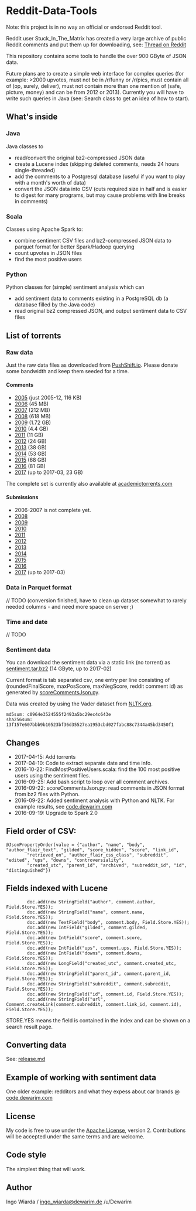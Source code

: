 # Reddit-Data-Tools

Note: this project is in no way an official or endorsed Reddit tool.

Reddit user Stuck_In_The_Matrix has created a very large archive of public Reddit comments
 and put them up for downloading, see: [Thread on Reddit](https://www.reddit.com/r/datasets/comments/3bxlg7/i_have_every_publicly_available_reddit_comment/)
  
This repository contains some tools to handle the over 900 GByte of JSON data.

Future plans are to create a simple web interface for complex queries 
(for example: >2000 upvotes, must not be in /r/funny or /r/pics, must contain all of (op, surely, deliver), 
must not contain more than one mention of (safe, picture, money) and can be from 2012 or 2013). 
Currently you will have to write such queries in Java (see: Search class to get an idea of how to start).

## What's inside

### Java
 
Java classes to 
    
* read/convert the original bz2-compressed JSON data
* create a Lucene index (skipping deleted comments, needs 24 hours single-threaded)
* add the comments to a Postgresql database (useful if you want to play with a month's worth of data)
* convert the JSON data into CSV (cuts required size in half and is easier to digest for many programs, 
  but may cause problems with line breaks in comments)

### Scala
  
Classes using Apache Spark to:
  
* combine sentiment CSV files and bz2-compressed JSON data to parquet format for better Spark/Hadoop querying
* count upvotes in JSON files
* find the most positive users
     
### Python

Python classes for (simple) sentiment analysis which can

* add sentiment data to comments existing in a PostgreSQL db (a database filled by the Java code)
* read original bz2 compressed JSON, and output sentiment data to CSV files        

## List of torrents

### Raw data

Just the raw data files as downloaded from [PushShift.io](https://files.pushshift.io/reddit/comments).
Please donate some bandwidth and keep them seeded for a time.

#### Comments

* [2005](https://cinnamon.dewarim.com/torrents/reddit-2005.torrent) (just 2005-12, 116 KB)
* [2006](https://cinnamon.dewarim.com/torrents/reddit-2006.torrent) (45 MB)
* [2007](https://cinnamon.dewarim.com/torrents/reddit-2007.torrent) (212 MB)
* [2008](https://cinnamon.dewarim.com/torrents/reddit-2008.torrent) (618 MB)
* [2009](https://cinnamon.dewarim.com/torrents/reddit-2009.torrent) (1.72 GB)
* [2010](https://cinnamon.dewarim.com/torrents/reddit-2010.torrent) (4.4 GB)
* [2011](https://cinnamon.dewarim.com/torrents/reddit-2011.torrent) (11 GB)
* [2012](https://cinnamon.dewarim.com/torrents/reddit-2012.torrent) (24 GB)
* [2013](https://cinnamon.dewarim.com/torrents/reddit-2013.torrent) (38 GB)
* [2014](https://cinnamon.dewarim.com/torrents/reddit-2014.torrent) (53 GB)
* [2015](https://cinnamon.dewarim.com/torrents/reddit-2015.torrent) (68 GB)
* [2016](https://cinnamon.dewarim.com/torrents/reddit-2016.torrent) (81 GB)
* [2017](https://cinnamon.dewarim.com/torrents/reddit-2017.torrent) (up to 2017-03, 23 GB)

The complete set is currently also available at [academictorrents.com](http://academictorrents.com/details/85a5bd50e4c365f8df70240ffd4ecc7dec59912b)

#### Submissions

* 2006-2007 is not complete yet.
* [2008](https://cinnamon.dewarim.com/torrents/reddit-submission-2008.torrent)
* [2009](https://cinnamon.dewarim.com/torrents/reddit-submission-2009.torrent)
* [2010](https://cinnamon.dewarim.com/torrents/reddit-submission-2010.torrent)
* [2011](https://cinnamon.dewarim.com/torrents/reddit-submission-2011.torrent)
* [2012](https://cinnamon.dewarim.com/torrents/reddit-submission-2012.torrent)
* [2013](https://cinnamon.dewarim.com/torrents/reddit-submission-2013.torrent)
* [2014](https://cinnamon.dewarim.com/torrents/reddit-submission-2014.torrent)
* [2015](https://cinnamon.dewarim.com/torrents/reddit-submission-2015.torrent)
* [2016](https://cinnamon.dewarim.com/torrents/reddit-submission-2016.torrent)
* [2017](https://cinnamon.dewarim.com/torrents/reddit-submission-2017.torrent) (up to 2017-03)

### Data in Parquet format

// TODO (conversion finished, have to clean up dataset somewhat to rarely needed columns - and need more space on server ;) 

### Time and date

// TODO 

### Sentiment data

You can download the sentiment data via a static link (no torrent) as [sentiment.tar.bz2](https://cinnamon.dewarim.com/sentiment.tar.bz2) (14 GByte, up to 2017-02)

Current format is tab separated csv, 
one entry per line consisting of (roundedFinalScore, maxPosScore, maxNegScore, reddit comment id) as generated by [scoreCommentsJson.py](src/main/python/scoreCommentsJson.py).

Data was created by using the Vader dataset from [NLTK.org](http://www.nltk.org/data.html).

    md5sum: c0964e3524555f2493a5bc29ec4c643e
    sha256sum: 13f157e607bbb9b10523bf36d35527ea1953cbd027fabc88c7344a45bd3450f1

## Changes

* 2017-04-15: Add torrents
* 2017-04-10: Code to extract separate date and time info.
* 2016-10-22: FindMostPositiveUsers.scala: find the 100 most positive users using the sentiment files.
* 2016-09-25: Add bash script to loop over all comment archives.
* 2016-09-22: scoreCommentsJson.py: read comments in JSON format from bz2 files with Python.
* 2016-09-22: Added sentiment analysis with Python and NLTK. For example results, see [code.dewarim.com](http://code.dewarim.com)
* 2016-09-19: Upgrade to Spark 2.0

## Field order of CSV:

    @JsonPropertyOrder(value = {"author", "name", "body", "author_flair_text", "gilded", "score_hidden", "score", "link_id",
            "retrieved_on", "author_flair_css_class", "subreddit", "edited", "ups", "downs", "controversiality",
            "created_utc", "parent_id", "archived", "subreddit_id", "id", "distinguished"})
    
## Fields indexed with Lucene
    
            doc.add(new StringField("author", comment.author, Field.Store.YES));
            doc.add(new StringField("name", comment.name, Field.Store.YES));
            doc.add(new TextField("body", comment.body, Field.Store.YES));
            doc.add(new IntField("gilded", comment.gilded, Field.Store.YES));
            doc.add(new IntField("score", comment.score, Field.Store.YES));
            doc.add(new IntField("ups", comment.ups, Field.Store.YES));
            doc.add(new IntField("downs", comment.downs, Field.Store.YES));
            doc.add(new LongField("created_utc", comment.created_utc, Field.Store.YES));
            doc.add(new StringField("parent_id", comment.parent_id, Field.Store.YES));
            doc.add(new StringField("subreddit", comment.subreddit, Field.Store.YES));
            doc.add(new StringField("id", comment.id, Field.Store.YES));
            doc.add(new StringField("url", Comment.createLink(comment.subreddit, comment.link_id, comment.id), Field.Store.YES));
   
   STORE.YES means the field is contained in the index and can be shown on a search result page.       

## Converting data
 
See: [release.md](release.md)

## Example of working with sentiment data

One older example: redditors and what they expess about car brands @ 
[code.dewarim.com](https://code.dewarim.com/index.html)

## License

My code is free to use under the [Apache License](http://www.apache.org/licenses/LICENSE-2.0), version 2.
Contributions will be accepted under the same terms and are welcome.

## Code style

The simplest thing that will work.
 
## Author
 
Ingo Wiarda / ingo_wiarda@dewarim.de /u/Dewarim
